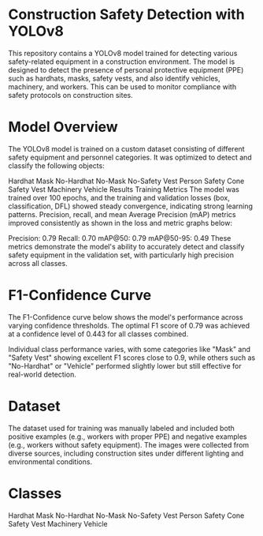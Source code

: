 # Construction Safety Detection with YOLOv8
This repository contains a YOLOv8 model trained for detecting various safety-related equipment in a construction environment. The model is designed to detect the presence of personal protective equipment (PPE) such as hardhats, masks, safety vests, and also identify vehicles, machinery, and workers. This can be used to monitor compliance with safety protocols on construction sites.

# Model Overview
The YOLOv8 model is trained on a custom dataset consisting of different safety equipment and personnel categories. It was optimized to detect and classify the following objects:

Hardhat
Mask
No-Hardhat
No-Mask
No-Safety Vest
Person
Safety Cone
Safety Vest
Machinery
Vehicle
Results
Training Metrics
The model was trained over 100 epochs, and the training and validation losses (box, classification, DFL) showed steady convergence, indicating strong learning patterns. Precision, recall, and mean Average Precision (mAP) metrics improved consistently as shown in the loss and metric graphs below:


Precision: 0.79
Recall: 0.70
mAP@50: 0.79
mAP@50-95: 0.49
These metrics demonstrate the model's ability to accurately detect and classify safety equipment in the validation set, with particularly high precision across all classes.

# F1-Confidence Curve
The F1-Confidence curve below shows the model's performance across varying confidence thresholds. The optimal F1 score of 0.79 was achieved at a confidence level of 0.443 for all classes combined.


Individual class performance varies, with some categories like "Mask" and "Safety Vest" showing excellent F1 scores close to 0.9, while others such as "No-Hardhat" or "Vehicle" performed slightly lower but still effective for real-world detection.

# Dataset
The dataset used for training was manually labeled and included both positive examples (e.g., workers with proper PPE) and negative examples (e.g., workers without safety equipment). The images were collected from diverse sources, including construction sites under different lighting and environmental conditions.

# Classes
Hardhat
Mask
No-Hardhat
No-Mask
No-Safety Vest
Person
Safety Cone
Safety Vest
Machinery
Vehicle
